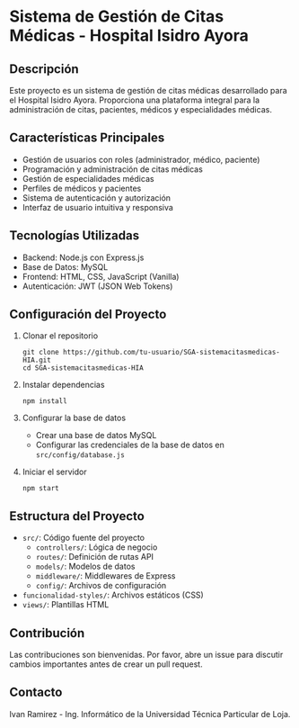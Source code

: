 # Sistema de Gestión de Citas Médicas - Hospital Isidro Ayora

## Descripción
Este proyecto es un sistema de gestión de citas médicas desarrollado para el Hospital Isidro Ayora. Proporciona una plataforma integral para la administración de citas, pacientes, médicos y especialidades médicas.

## Características Principales
- Gestión de usuarios con roles (administrador, médico, paciente)
- Programación y administración de citas médicas
- Gestión de especialidades médicas
- Perfiles de médicos y pacientes
- Sistema de autenticación y autorización
- Interfaz de usuario intuitiva y responsiva

## Tecnologías Utilizadas
- Backend: Node.js con Express.js
- Base de Datos: MySQL
- Frontend: HTML, CSS, JavaScript (Vanilla)
- Autenticación: JWT (JSON Web Tokens)

## Configuración del Proyecto
1. Clonar el repositorio
   ```
   git clone https://github.com/tu-usuario/SGA-sistemacitasmedicas-HIA.git
   cd SGA-sistemacitasmedicas-HIA
   ```

2. Instalar dependencias
   ```
   npm install
   ```

3. Configurar la base de datos
   - Crear una base de datos MySQL
   - Configurar las credenciales de la base de datos en `src/config/database.js`

4. Iniciar el servidor
   ```
   npm start
   ```

## Estructura del Proyecto
- `src/`: Código fuente del proyecto
  - `controllers/`: Lógica de negocio
  - `routes/`: Definición de rutas API
  - `models/`: Modelos de datos
  - `middleware/`: Middlewares de Express
  - `config/`: Archivos de configuración
- `funcionalidad-styles/`: Archivos estáticos (CSS)
- `views/`: Plantillas HTML

## Contribución
Las contribuciones son bienvenidas. Por favor, abre un issue para discutir cambios importantes antes de crear un pull request.

## Contacto
Ivan Ramirez - Ing. Informático de la Universidad Técnica Particular de Loja.
